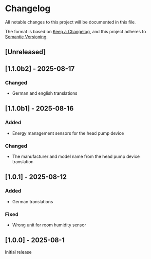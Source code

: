 # Changelog

All notable changes to this project will be documented in this file.

The format is based on [Keep a Changelog](https://keepachangelog.com/en/1.0.0/),
and this project adheres to [Semantic Versioning](https://semver.org/spec/v2.0.0.html).

## [Unreleased]

## [1.1.0b2] - 2025-08-17

### Changed

- German and english translations

## [1.1.0b1] - 2025-08-16

### Added

- Energy management sensors for the head pump device

### Changed

- The manufacturer and model name from the head pump device translation

## [1.0.1] - 2025-08-12

### Added

- German translations

### Fixed

- Wrong unit for room humidity sensor

## [1.0.0] - 2025-08-1

Initial release

